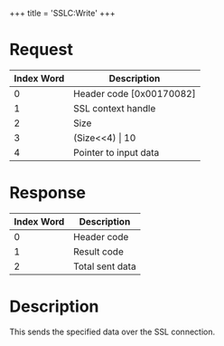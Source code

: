 +++
title = 'SSLC:Write'
+++

# Request

| Index Word | Description                |
|------------|----------------------------|
| 0          | Header code \[0x00170082\] |
| 1          | SSL context handle         |
| 2          | Size                       |
| 3          | (Size\<\<4) \| 10          |
| 4          | Pointer to input data      |

# Response

| Index Word | Description     |
|------------|-----------------|
| 0          | Header code     |
| 1          | Result code     |
| 2          | Total sent data |

# Description

This sends the specified data over the SSL connection.